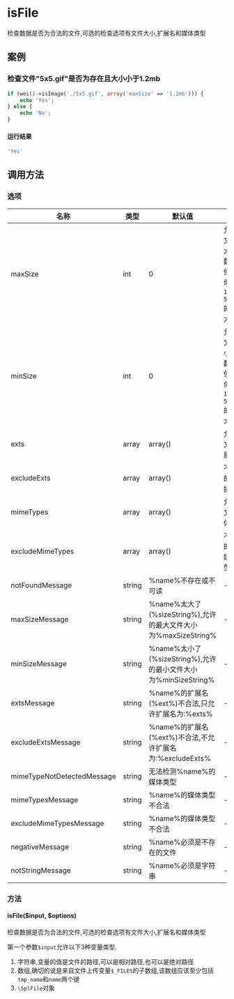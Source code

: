 isFile
======

检查数据是否为合法的文件,可选的检查选项有文件大小,扩展名和媒体类型

案例
----

### 检查文件"5x5.gif"是否为存在且大小小于1.2mb
```php
if (wei()->isImage('./5x5.gif', array('maxSize' => '1.2mb'))) {
    echo 'Yes';
} else {
    echo 'No';
}
```

#### 运行结果
```php
'Yes'
```

调用方法
--------

### 选项

| 名称                           | 类型       | 默认值    |  说明                                                           |
|--------------------------------|------------|-----------|-----------------------------------------------------------------|
| maxSize                        | int        | 0         | 允许的文件最大字节数,允许使用类似`10.5MB`, `500KB`的文件大小值  |
| minSize                        | int        | 0         | 允许的文件最小字节数,允许使用类似`10.5MB`, `500KB`的文件大小值  |
| exts                           | array      | array()   | 允许的文件扩展名                                                |
| excludeExts                    | array      | array()   | 不允许的文件扩展名                                              |
| mimeTypes                      | array      | array()   | 允许的文件媒体类型                                              |
| excludeMimeTypes               | array      | array()   | 不允许的文件媒体类型                                            |
| notFoundMessage                | string     | %name%不存在或不可读                                           | -          |
| maxSizeMessage                 | string     | %name%太大了(%sizeString%),允许的最大文件大小为%maxSizeString% | -          |
| minSizeMessage                 | string     | %name%太小了(%sizeString%),允许的最小文件大小为%minSizeString% | -          |
| extsMessage                    | string     | %name%的扩展名(%ext%)不合法,只允许扩展名为:%exts%              | -          |
| excludeExtsMessage             | string     | %name%的扩展名(%ext%)不合法,不允许扩展名为:%excludeExts%       | -          |
| mimeTypeNotDetectedMessage     | string     | 无法检测%name%的媒体类型                                       | -          |
| mimeTypesMessage               | string     | %name%的媒体类型不合法                                         | -          |
| excludeMimeTypesMessage        | string     | %name%的媒体类型不合法                                         | -          |
| negativeMessage                | string     | %name%必须是不存在的文件                                       | -          |
| notStringMessage               | string     | %name%必须是字符串                                             | -          |

### 方法

#### isFile($input, $options)
检查数据是否为合法的文件,可选的检查选项有文件大小,扩展名和媒体类型

第一个参数`$input`允许以下3种变量类型.

1. 字符串,变量的值是文件的路径,可以是相对路径,也可以是绝对路径
2. 数组,确切的说是来自文件上传变量`$_FILES`的子数组,该数组应该至少包括`tmp_name`和`name`两个键
3. `\SplFile`对象
